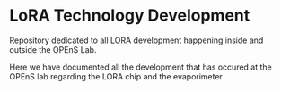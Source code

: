 # LoRA Technology Development 
Repository dedicated to all LORA development happening inside and outside the OPEnS Lab. 

Here we have documented all the development that has occured at the OPEnS lab regarding the LORA chip and the evaporimeter
